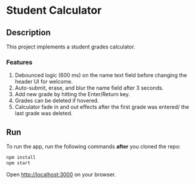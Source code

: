 # Student Calculator

## Description

This project implements a student grades calculator.

### Features

1. Debounced logic (600 ms) on the name text field before changing the header UI for welcome.
2. Auto-submit, erase, and blur the name field after 3 seconds.
3. Add new grade by hitting the Enter/Return key.
4. Grades can be deleted if hovered.
5. Calculator fade in and out effects after the first grade was entered/ the last grade was deleted.

## Run

To run the app, run the following commands **after** you cloned the repo:

```bash
npm install
npm start
```

Open <http://localhost:3000> on your browser.
